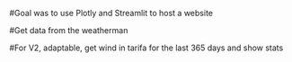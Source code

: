 #Goal was to use Plotly and Streamlit to host a website

#Get data from the weatherman


#For V2, adaptable, get wind in tarifa for the last 365 days and show stats